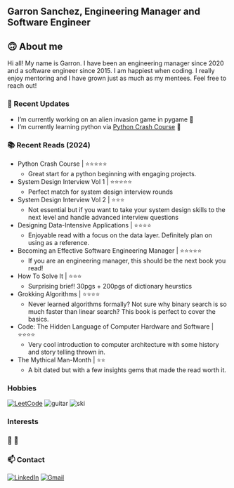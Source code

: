 ## Garron Sanchez, Engineering Manager and Software Engineer

## 🙃 About me
Hi all! My name is Garron. I have been an engineering manager since 2020 and a software engineer since 2015. I am happiest when coding. I really enjoy mentoring and I have grown just as much as my mentees. Feel free to reach out!

### 🚀 Recent Updates
- I’m currently working on an alien invasion game in pygame 👾 
- I’m currently learning python via [Python Crash Course](https://github.com/ehmatthes/pcc) 🐍

### 📚 Recent Reads (2024)
- Python Crash Course | ⭐⭐⭐⭐⭐
  - Great start for a python beginning with engaging projects.
- System Design Interview Vol 1 | ⭐⭐⭐⭐⭐
  - Perfect match for system design interview rounds
- System Design Interview Vol 2 | ⭐⭐⭐
  - Not essential but if you want to take your system design skills to the next level and handle advanced interview questions
- Designing Data-Intensive Applications | ⭐⭐⭐⭐
  - Enjoyable read with a focus on the data layer. Definitely plan on using as a reference.  
- Becoming an Effective Software Engineering Manager | ⭐⭐⭐⭐⭐
  - If you are an engineering manager, this should be the next book you read!
- How To Solve It | ⭐⭐⭐
  - Surprising brief! 30pgs + 200pgs of dictionary heurstics
- Grokking Algorithms | ⭐⭐⭐⭐
  - Never learned algorithms formally? Not sure why binary search is so much faster than linear search? This book is perfect to cover the basics. 
- Code: The Hidden Language of Computer Hardware and Software | ⭐⭐⭐⭐
  - Very cool introduction to computer architecture with some history and story telling thrown in.
- The Mythical Man-Month | ⭐⭐
  - A bit dated but with a few insights gems that made the read worth it.

### Hobbies
[![LeetCode](https://img.shields.io/badge/LeetCode-black?logo=LeetCode)](https://leetcode.com/u/garronsanchez/)
![guitar](https://img.shields.io/badge/🎼-music-white)
![ski](https://img.shields.io/badge/🎿-skiing-blue)

### Interests
  ### 🎹 🎿

### 📫 Contact
[![LinkedIn](https://img.shields.io/badge/LinkedIn-blue?logo=LinkedIn)](https://linkedin.com/in/garronsanchez/)
[![Gmail](https://img.shields.io/badge/Gmail-white?logo=Gmail)](mailto:garron.michael@gmail.com)


<!--
**garronmichael/garronmichael** is a ✨ _special_ ✨ repository because its `README.md` (this file) appears on your GitHub profile.

Here are some ideas to get you started:

- 🔭 I’m currently working on ...
- 🌱 I’m currently learning ...
- 👯 I’m looking to collaborate on ...
- 🤔 I’m looking for help with ...
- 💬 Ask me about ...
- 📫 How to reach me: ...
- 😄 Pronouns: ...
- ⚡ Fun fact: ...
-->
